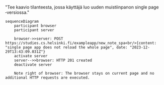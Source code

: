 "Tee kaavio tilanteesta, jossa käyttäjä luo uuden muistiinpanon single page ‑versiossa."

```mermaid
sequenceDiagram
    participant browser
    participant server

    browser->>server: POST https://studies.cs.helsinki.fi/exampleapp/new_note_spa<br/>{content: "single page app does not reload the whole page", date: "2023-12-29T13:43:09.031Z"}
    activate server
    server-->>browser: HTTP 201 created
    deactivate server

    Note right of browser: The browser stays on current page and no additional HTTP requests are executed.

```
